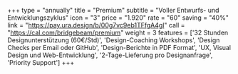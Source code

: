 +++
type = "annually"
title = "Premium"
subtitle = "Voller Entwurfs- und Entwicklungszyklus"
icon = "3"
price = "1.920"
rate = "60"
saving = "40%"
link = "https://pay.ura.design/b/00g7vc9eb1TFfgA4gl"
call = "https://cal.com/bridgebeam/premium"
weight = 3
features = ['32 Stunden Designunterstützung (60€/Std)', 'Design-Coaching Workshops', 'Design Checks per Email oder GitHub', 'Design-Berichte in PDF Format', 'UX, Visual Design und Web-Entwicklung', '2-Tage-Lieferung pro Designanfrage', 'Priority Support']
+++